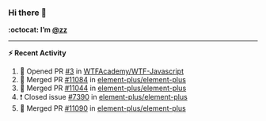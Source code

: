 ### Hi there 👋

**:octocat: I’m [@zz](https://github.com/holazz)**

---

**:zap: Recent Activity**

<!--START_SECTION:activity-->
1. 💪 Opened PR [#3](https://github.com/WTFAcademy/WTF-Javascript/pull/3) in [WTFAcademy/WTF-Javascript](https://github.com/WTFAcademy/WTF-Javascript)
2. 🎉 Merged PR [#11084](https://github.com/element-plus/element-plus/pull/11084) in [element-plus/element-plus](https://github.com/element-plus/element-plus)
3. 🎉 Merged PR [#11044](https://github.com/element-plus/element-plus/pull/11044) in [element-plus/element-plus](https://github.com/element-plus/element-plus)
4. ❗️ Closed issue [#7390](https://github.com/element-plus/element-plus/issues/7390) in [element-plus/element-plus](https://github.com/element-plus/element-plus)
5. 🎉 Merged PR [#11090](https://github.com/element-plus/element-plus/pull/11090) in [element-plus/element-plus](https://github.com/element-plus/element-plus)
<!--END_SECTION:activity-->
